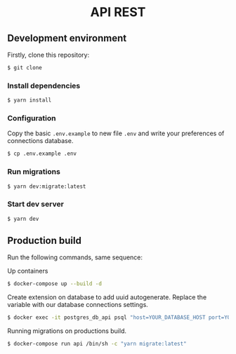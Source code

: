 <div align="center">
    <h1>API REST</h1>
</div>

## Development environment

Firstly, clone this repository:
```bash
$ git clone
```

### Install dependencies
```bash
$ yarn install
```

### Configuration

Copy the basic `.env.example` to new file `.env` and write your preferences of connections database.

```bash
$ cp .env.example .env
```

### Run migrations
```bash
$ yarn dev:migrate:latest
```

### Start dev server
```bash
$ yarn dev
```

## Production build
Run the following commands, same sequence:

Up containers
```bash
$ docker-compose up --build -d
```

Create extension on database to add uuid autogenerate. Replace the variable with our database connections settings.
```bash
$ docker exec -it postgres_db_api psql "host=YOUR_DATABASE_HOST port=YOUR_DATABASE_PORT dbname=YOUR_DATABASE_NAME user=YOUR_DATABASE_USER password=YOUR_DATABASE_PASSWORD" -c 'CREATE EXTENSION IF NOT EXISTS "uuid-ossp";'
```

Running migrations on productions build.
```bash
$ docker-compose run api /bin/sh -c "yarn migrate:latest"
```

